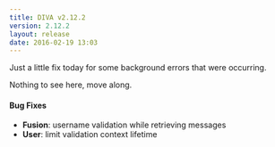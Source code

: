 ```yaml
---
title: DIVA v2.12.2
version: 2.12.2
layout: release
date: 2016-02-19 13:03
---
```


Just a little fix today for some background errors that were occurring.

Nothing to see here, move along.


#### Bug Fixes

- **Fusion**: username validation while retrieving messages
- **User**: limit validation context lifetime
